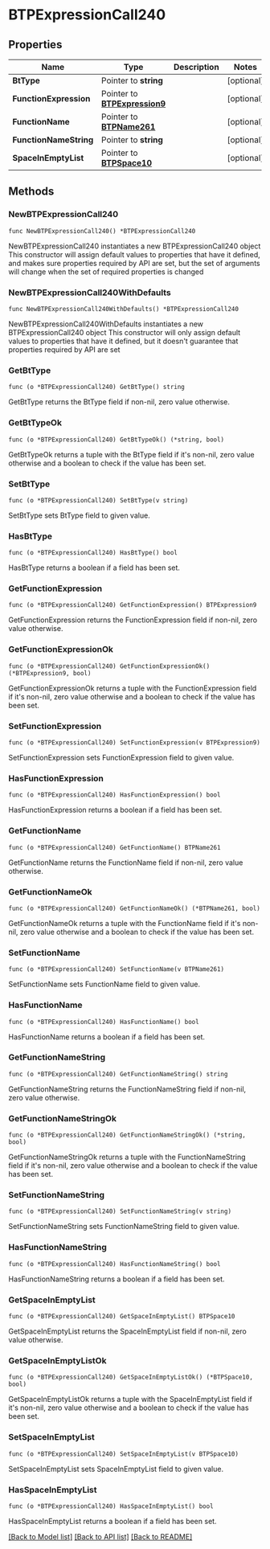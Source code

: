 # BTPExpressionCall240

## Properties

Name | Type | Description | Notes
------------ | ------------- | ------------- | -------------
**BtType** | Pointer to **string** |  | [optional] 
**FunctionExpression** | Pointer to [**BTPExpression9**](BTPExpression-9.md) |  | [optional] 
**FunctionName** | Pointer to [**BTPName261**](BTPName-261.md) |  | [optional] 
**FunctionNameString** | Pointer to **string** |  | [optional] 
**SpaceInEmptyList** | Pointer to [**BTPSpace10**](BTPSpace-10.md) |  | [optional] 

## Methods

### NewBTPExpressionCall240

`func NewBTPExpressionCall240() *BTPExpressionCall240`

NewBTPExpressionCall240 instantiates a new BTPExpressionCall240 object
This constructor will assign default values to properties that have it defined,
and makes sure properties required by API are set, but the set of arguments
will change when the set of required properties is changed

### NewBTPExpressionCall240WithDefaults

`func NewBTPExpressionCall240WithDefaults() *BTPExpressionCall240`

NewBTPExpressionCall240WithDefaults instantiates a new BTPExpressionCall240 object
This constructor will only assign default values to properties that have it defined,
but it doesn't guarantee that properties required by API are set

### GetBtType

`func (o *BTPExpressionCall240) GetBtType() string`

GetBtType returns the BtType field if non-nil, zero value otherwise.

### GetBtTypeOk

`func (o *BTPExpressionCall240) GetBtTypeOk() (*string, bool)`

GetBtTypeOk returns a tuple with the BtType field if it's non-nil, zero value otherwise
and a boolean to check if the value has been set.

### SetBtType

`func (o *BTPExpressionCall240) SetBtType(v string)`

SetBtType sets BtType field to given value.

### HasBtType

`func (o *BTPExpressionCall240) HasBtType() bool`

HasBtType returns a boolean if a field has been set.

### GetFunctionExpression

`func (o *BTPExpressionCall240) GetFunctionExpression() BTPExpression9`

GetFunctionExpression returns the FunctionExpression field if non-nil, zero value otherwise.

### GetFunctionExpressionOk

`func (o *BTPExpressionCall240) GetFunctionExpressionOk() (*BTPExpression9, bool)`

GetFunctionExpressionOk returns a tuple with the FunctionExpression field if it's non-nil, zero value otherwise
and a boolean to check if the value has been set.

### SetFunctionExpression

`func (o *BTPExpressionCall240) SetFunctionExpression(v BTPExpression9)`

SetFunctionExpression sets FunctionExpression field to given value.

### HasFunctionExpression

`func (o *BTPExpressionCall240) HasFunctionExpression() bool`

HasFunctionExpression returns a boolean if a field has been set.

### GetFunctionName

`func (o *BTPExpressionCall240) GetFunctionName() BTPName261`

GetFunctionName returns the FunctionName field if non-nil, zero value otherwise.

### GetFunctionNameOk

`func (o *BTPExpressionCall240) GetFunctionNameOk() (*BTPName261, bool)`

GetFunctionNameOk returns a tuple with the FunctionName field if it's non-nil, zero value otherwise
and a boolean to check if the value has been set.

### SetFunctionName

`func (o *BTPExpressionCall240) SetFunctionName(v BTPName261)`

SetFunctionName sets FunctionName field to given value.

### HasFunctionName

`func (o *BTPExpressionCall240) HasFunctionName() bool`

HasFunctionName returns a boolean if a field has been set.

### GetFunctionNameString

`func (o *BTPExpressionCall240) GetFunctionNameString() string`

GetFunctionNameString returns the FunctionNameString field if non-nil, zero value otherwise.

### GetFunctionNameStringOk

`func (o *BTPExpressionCall240) GetFunctionNameStringOk() (*string, bool)`

GetFunctionNameStringOk returns a tuple with the FunctionNameString field if it's non-nil, zero value otherwise
and a boolean to check if the value has been set.

### SetFunctionNameString

`func (o *BTPExpressionCall240) SetFunctionNameString(v string)`

SetFunctionNameString sets FunctionNameString field to given value.

### HasFunctionNameString

`func (o *BTPExpressionCall240) HasFunctionNameString() bool`

HasFunctionNameString returns a boolean if a field has been set.

### GetSpaceInEmptyList

`func (o *BTPExpressionCall240) GetSpaceInEmptyList() BTPSpace10`

GetSpaceInEmptyList returns the SpaceInEmptyList field if non-nil, zero value otherwise.

### GetSpaceInEmptyListOk

`func (o *BTPExpressionCall240) GetSpaceInEmptyListOk() (*BTPSpace10, bool)`

GetSpaceInEmptyListOk returns a tuple with the SpaceInEmptyList field if it's non-nil, zero value otherwise
and a boolean to check if the value has been set.

### SetSpaceInEmptyList

`func (o *BTPExpressionCall240) SetSpaceInEmptyList(v BTPSpace10)`

SetSpaceInEmptyList sets SpaceInEmptyList field to given value.

### HasSpaceInEmptyList

`func (o *BTPExpressionCall240) HasSpaceInEmptyList() bool`

HasSpaceInEmptyList returns a boolean if a field has been set.


[[Back to Model list]](../README.md#documentation-for-models) [[Back to API list]](../README.md#documentation-for-api-endpoints) [[Back to README]](../README.md)


